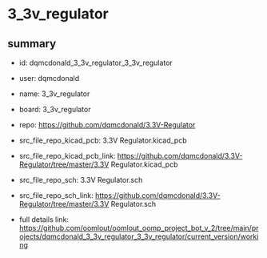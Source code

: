 # 3_3v_regulator
 
## summary 
* id: dqmcdonald_3_3v_regulator_3_3v_regulator
* user: dqmcdonald
* name: 3_3v_regulator
* board: 3_3v_regulator
* repo: https://github.com/dqmcdonald/3.3V-Regulator
* src_file_repo_kicad_pcb: 3.3V Regulator.kicad_pcb
* src_file_repo_kicad_pcb_link: https://github.com/dqmcdonald/3.3V-Regulator/tree/master/3.3V Regulator.kicad_pcb


* src_file_repo_sch: 3.3V Regulator.sch
* src_file_repo_sch_link: https://github.com/dqmcdonald/3.3V-Regulator/tree/master/3.3V Regulator.sch
* full details link: https://github.com/oomlout/oomlout_oomp_project_bot_v_2/tree/main/projects/dqmcdonald_3_3v_regulator_3_3v_regulator/current_version/working  






